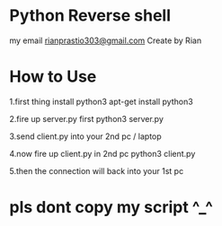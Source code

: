 # Python Reverse shell
my email rianprastio303@gmail.com
Create by Rian

# How to Use
1.first thing install python3 
apt-get install python3

2.fire up server.py first
python3 server.py

3.send client.py into your 2nd pc / laptop

4.now fire up client.py in 2nd pc
python3 client.py

5.then the connection will back into your 1st pc


# pls dont copy my script ^_^
